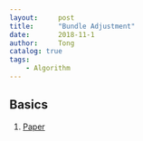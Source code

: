 ```yaml
---
layout:     post
title:      "Bundle Adjustment"
date:       2018-11-1
author:     Tong
catalog: true
tags:
    - Algorithm
---
```


## Basics

1. [Paper][paper-ba]


[paper-ba]: https://hal.inria.fr/inria-00548290/document